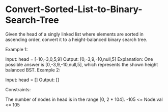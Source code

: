 # Convert-Sorted-List-to-Binary-Search-Tree

Given the head of a singly linked list where elements are sorted in ascending order, convert it to a 
height-balanced
 binary search tree.

 

Example 1:


Input: head = [-10,-3,0,5,9]
Output: [0,-3,9,-10,null,5]
Explanation: One possible answer is [0,-3,9,-10,null,5], which represents the shown height balanced BST.
Example 2:

Input: head = []
Output: []
 

Constraints:

The number of nodes in head is in the range [0, 2 * 104].
-105 <= Node.val <= 105
